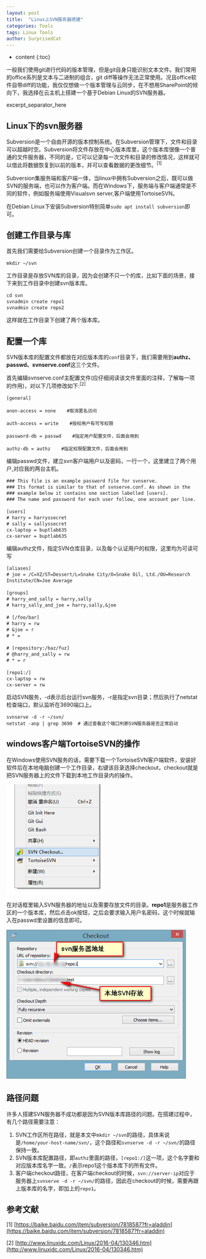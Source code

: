 ```yaml
---
layout: post
title:  "Linux上SVN服务器搭建"
categories: Tools 
tags: Linux Tools
author: SurprisedCat
---
```


* content
{:toc}

一般我们使用git进行代码的版本管理，但是git自身只能识别文本文件。我们常用的office系列是文本与二进制的组合，git diff等操作无法正常使用。况且office软件自带diff的功能，我仅仅想做一个版本管理与云同步，在不想用SharePoint的倾向下，我选择在云主机上搭建一个基于Debian Linux的SVN服务器。

excerpt_separator_here

## Linux下的svn服务器 ##

Subversion是一个自由开源的版本控制系统。在Subversion管理下，文件和目录可以超越时空。Subversion将文件存放在中心版本库里，这个版本库很像一个普通的文件服务器，不同的是，它可以记录每一次文件和目录的修改情况，这样就可以借此将数据恢复到以前的版本，并可以查看数据的更改细节。$^{[1]}$

Subversion集服务端和客户端一体，当linux中拥有Subversion之后，既可以做SVN的服务端，也可以作为客户端。而在Windows下，服务端与客户端通常是不同的软件，例如服务端使用Visualsvn server,客户端使用TortoiseSVN。

在Debian Linux下安装Subversion特别简单``sudo apt install subversion``即可。

## 创建工作目录与库 ## 

首先我们需要给Subversion创建一个目录作为工作区。

```shell
mkdir ~/svn
```

工作目录是存放SVN库的目录，因为会创建不只一个的库，比如下面的场景，接下来到工作目录中创建svn版本库。

```shell
cd svn
svnadmin create repo1
svnadmin create repo2
```

这样就在工作目录下创建了两个版本库。

## 配置一个库 ##

SVN版本库的配置文件都放在对应版本库的``conf``目录下，我们需要用到**authz、passwd、svnserve.conf**这三个文件。

首先编辑svnserve.conf主配置文件(应仔细阅读该文件里面的注释，了解每一项的作用)，对以下几项修改如下:$^{[2]}$

```shell
[general]

anon-access = none    #取消匿名访问

auth-access = write    #授权用户有可写权限

password-db = passwd    #指定用户配置文件，后面会用到

authz-db = authz    #指定权限配置文件，后面会用到
```

编辑passwd文件，建立svn客户端用户以及密码，一行一个，这里建立了两个用户,对应我的两台主机。

```shell
### This file is an example password file for svnserve.
### Its format is similar to that of svnserve.conf. As shown in the
### example below it contains one section labelled [users].
### The name and password for each user follow, one account per line.

[users]
# harry = harryssecret
# sally = sallyssecret
cx-laptop = buptlab635
cx-server = buptlab635
```

编辑authz文件，指定SVN仓库目录，以及每个认证用户的权限，这里均为可读可写

```shell
[aliases]
# joe = /C=XZ/ST=Dessert/L=Snake City/O=Snake Oil, Ltd./OU=Research Institute/CN=Joe Average

[groups]
# harry_and_sally = harry,sally
# harry_sally_and_joe = harry,sally,&joe

# [/foo/bar]
# harry = rw
# &joe = r
# * =

# [repository:/baz/fuz]
# @harry_and_sally = rw
# * = r

[repo1:/]
cx-laptop = rw
cx-server = rw
```

启动SVN服务，-d表示后台运行svn服务，-r是指定svn目录；然后执行了netstat检查端口，默认监听在3690端口上。


```shell
svnserve -d -r ~/svn/
netstat -anp | grep 3690  # 通过查看这个端口判断SVN服务器是否正常启动
```

## windows客户端TortoiseSVN的操作 ##

在Windows使用SVN服务的话，需要下载一个TortoiseSVN客户端软件，安装好软件后在本地电脑创建一个工作目录，右键该目录选择checkout，checkout就是把SVN服务器上的文件下载到本地工作目录内的操作。

![tortoiseSVN操作](/assets/tortoisesvn1.JPG)

在对话框里输入SVN服务器的地址以及需要存放文件的目录。**repo1**是服务器工作区的一个版本库，然后点击ok按钮，之后会要求输入用户名密码，这个时候就输入在passwd里设置的信息即可。

![tortoiseSVN操作](/assets/tortoisesvn2.JPG)

## 路径问题 ##

许多人搭建SVN服务器不成功都是因为SVN版本库路径的问题。在搭建过程中，有几个路径需要注意：

1. SVN工作区所在路径，就是本文中``mkdir ~/svn``的路径，具体来说是``/home/your-host-name/svn/``，这个路径和``svnserve -d -r ~/svn/``的路径保持一致。
2. SVN版本库配置路径，即``authz``里面的路径，``[repo1:/]``这一项，这个名字要和对应版本库名字一致。``/``表示repo1这个版本库下的所有文件。
3. 客户端checkout路径，在客户端checkout的时候，``svn://server-ip``对应于服务器上``svnserve -d -r ~/svn/``的路径，因此在checkout的时候，需要再跟上版本库的名字，即加上的``repo1``。

## 参考文献 ##

[1] [https://baike.baidu.com/item/subversion/7818587?fr=aladdin](https://baike.baidu.com/item/subversion/7818587?fr=aladdin)

[2] [http://www.linuxidc.com/Linux/2016-04/130346.htm](http://www.linuxidc.com/Linux/2016-04/130346.htm)